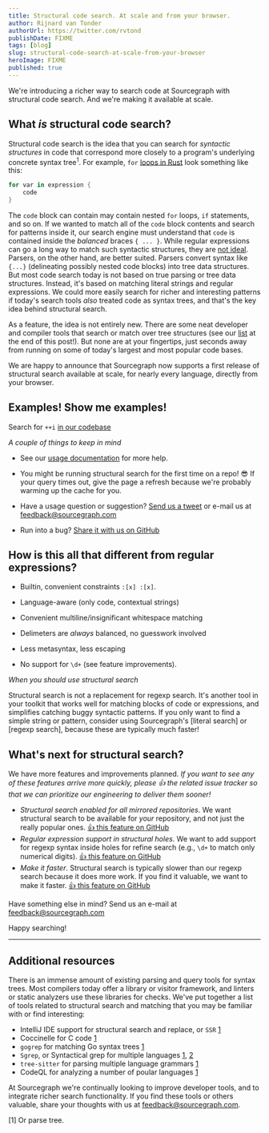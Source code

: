 ```yaml
---
title: Structural code search. At scale and from your browser.
author: Rijnard van Tonder
authorUrl: https://twitter.com/rvtond
publishDate: FIXME
tags: [blog]
slug: structural-code-search-at-scale-from-your-browser
heroImage: FIXME
published: true
---
```


We're introducing a richer way to search code at Sourcegraph with structural
code search. And we're making it available at scale.

## What _is_ structural code search?

Structural code search is the idea that you can search for _syntactic
structures_ in code that correspond more closely to a program's underlying
concrete syntax tree<sup>1</sup>. For example, `for` [loops in Rust](https://doc.rust-lang.org/1.2.0/book/for-loops.html) look something like
this:

```rust
for var in expression {
    code
}
```

The `code` block can contain may contain nested `for` loops, `if` statements,
and so on. If we wanted to match all of the `code` block contents and search
for patterns inside it, our search engine must understand that `code` is
contained inside the _balanced_ braces `{ ... }`. While regular expressions can
go a long way to match such syntactic structures, they are [not
ideal](https://stackoverflow.com/questions/1732348/regex-match-open-tags-except-xhtml-self-contained-tags).
Parsers, on the other hand, are better suited. Parsers convert syntax like
`{...}` (delineating possibly nested code blocks) into tree data structures.
But most code search today is not based on true parsing or tree data
structures. Instead, it's based on matching literal strings and regular
expressions. We could more easily search for richer and interesting patterns if
today's search tools _also_ treated code as syntax trees, and that's the key
idea behind structural search. 

As a feature, the idea is not entirely new. There are some neat developer and
compiler tools that search or match over tree structures (see our [list]() at
the end of this post!). But none are at your fingertips, just seconds away from
running on some of today's largest and most popular code bases.

We are happy to announce that Sourcegraph now supports a first release of
structural search available at scale, for nearly every language, directly from
your browser.

## Examples! Show me examples!

Search for `++i` [in our codebase](https://sourcegraph.com/search?q=repo:%5Egithub%5C.com/sourcegraph/sourcegraph%24++lang:typescript+%27for+%28:%5Bx%5D+%2B%2Bi%29%27&patternType=structural)

*A couple of things to keep in mind*

- See our [usage documentation](https://docs.sourcegraph.com/user/search/structural) for more help.

- You might be running structural search for the first time on a repo! :sunglasses: If your
query times out, give the page a refresh because we're probably warming up the
cache for you. 

- Have a usage question or suggestion? [Send us a tweet](https://twitter.com/srcgraph) or e-mail us at <feedback@sourcegraph.com>

- Run into a bug? [Share it with us on GitHub](https://github.com/sourcegraph/sourcegraph/issues/new?assignees=&labels=&template=bug_report.md&title=)

## How is this all that different from regular expressions?

- Builtin, convenient constraints `:[x] :[x]`.
- Language-aware (only code, contextual strings)
- Convenient multiline/insignificant whitespace matching
- Delimeters are _always_ balanced, no guesswork involved
- Less metasyntax, less escaping

- No support for `\d+` (see feature improvements).

*When you should use structural search*

Structural search is not a replacement for regexp search. It's another tool in
your toolkit that works well for matching blocks of code or expressions, and
simplifies catching buggy syntactic patterns. If you only want to find a simple
string or pattern, consider using Sourcegraph's [literal search] or [regexp
search], because these are typically much faster!

## What's next for structural search?

We have more features and improvements planned. _If you want to see any of
these features arrive more quickly, please :+1: the related issue tracker so
that we can prioritize our engineering to deliver them sooner!_

- *Structural search enabled for all mirrored repositories*. We want structural
  search to be available for _your_ repository, and not just the really popular
  ones. [:+1: this feature on GitHub](https://github.com/sourcegraph/sourcegraph/FIXME)
- *Regular expression support in structural holes*. We want to add support for
  regexp syntax inside holes for refine search (e.g., `\d+` to match only
  numerical digits). [:+1: this feature on GitHub](https://github.com/sourcegraph/sourcegraph/FIXME)
- *Make it faster*. Structural search is typically slower than our regexp
  search because it does more work. If you find it valuable, we
  want to make it faster. [:+1: this feature on GitHub](https://github.com/sourcegraph/sourcegraph/FIXME)

Have something else in mind? Send us an e-mail at <feedback@sourcegraph.com>

Happy searching!

---

## Additional resources

There is an immense amount of existing parsing and query tools for syntax
trees. Most compilers today offer a library or visitor framework, and linters
or static analyzers use these libraries for checks. We've put together a list
of tools related to structural search and matching that you may be
familiar with or find interesting:

- IntelliJ IDE support for structural search and replace, or `SSR` [1](https://www.jetbrains.com/help/idea/structural-search-and-replace.html)
- Coccinelle for C code [1](http://coccinelle.lip6.fr/)
- `gogrep` for matching Go syntax trees [1](https://github.com/mvdan/gogrep)
- `Sgrep`, or Syntactical grep for multiple languages [1](https://github.com/facebookarchive/pfff/wiki/Sgrep), [2](https://github.com/returntocorp/bento/blob/master/SGREP-README.md)
- `tree-sitter` for parsing multiple language grammars [1](https://github.com/tree-sitter/tree-sitter)
- CodeQL for analyzing a number of poular languages [1](https://securitylab.github.com/tools/codeql)

At Sourcegraph we're continually looking to improve developer tools, and to
integrate richer search functionality. If you find these tools or others
valuable, share your thoughts with us at <feedback@sourcegraph.com>.

[1] Or parse tree.
